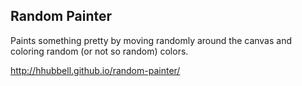 ## Random Painter
Paints something pretty by moving randomly around the canvas and coloring random (or not so random) colors.

http://hhubbell.github.io/random-painter/
